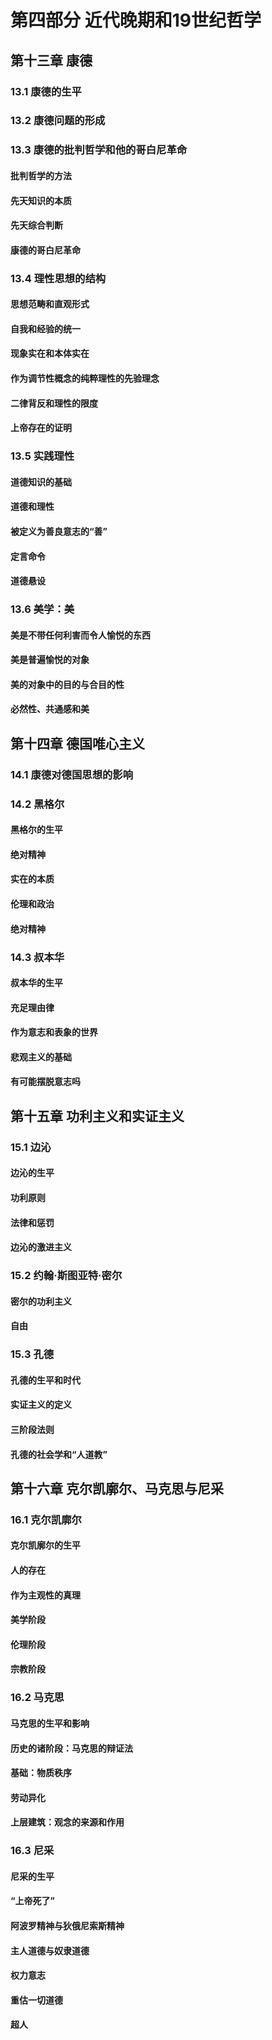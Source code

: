 # 第四部分 近代晚期和19世纪哲学

## 第十三章 康德

### 13.1 康德的生平

### 13.2 康德问题的形成

### 13.3 康德的批判哲学和他的哥白尼革命

#### 批判哲学的方法

#### 先天知识的本质

#### 先天综合判断

#### 康德的哥白尼革命

### 13.4 理性思想的结构

#### 思想范畴和直观形式

#### 自我和经验的统一

#### 现象实在和本体实在

#### 作为调节性概念的纯粹理性的先验理念

#### 二律背反和理性的限度

#### 上帝存在的证明

### 13.5 实践理性

#### 道德知识的基础

#### 道德和理性

#### 被定义为善良意志的“善”

#### 定言命令

#### 道德悬设

### 13.6 美学：美

#### 美是不带任何利害而令人愉悦的东西

#### 美是普遍愉悦的对象

#### 美的对象中的目的与合目的性

#### 必然性、共通感和美

## 第十四章 德国唯心主义

### 14.1 康德对德国思想的影响

### 14.2 黑格尔

#### 黑格尔的生平

#### 绝对精神

#### 实在的本质

#### 伦理和政治

#### 绝对精神

### 14.3 叔本华

#### 叔本华的生平

#### 充足理由律

#### 作为意志和表象的世界

#### 悲观主义的基础

#### 有可能摆脱意志吗

## 第十五章 功利主义和实证主义

### 15.1 边沁

#### 边沁的生平

#### 功利原则

#### 法律和惩罚

#### 边沁的激进主义

### 15.2 约翰·斯图亚特·密尔

#### 密尔的功利主义

#### 自由

### 15.3 孔德

#### 孔德的生平和时代

#### 实证主义的定义

#### 三阶段法则

#### 孔德的社会学和“人道教”

## 第十六章 克尔凯廓尔、马克思与尼采

### 16.1 克尔凯廓尔

#### 克尔凯廓尔的生平

#### 人的存在

#### 作为主观性的真理

#### 美学阶段

#### 伦理阶段

#### 宗教阶段

### 16.2 马克思

#### 马克思的生平和影响

#### 历史的诸阶段：马克思的辩证法

#### 基础：物质秩序

#### 劳动异化

#### 上层建筑：观念的来源和作用

### 16.3 尼采

#### 尼采的生平

#### “上帝死了”

#### 阿波罗精神与狄俄尼索斯精神

#### 主人道德与奴隶道德

#### 权力意志

#### 重估一切道德

#### 超人

